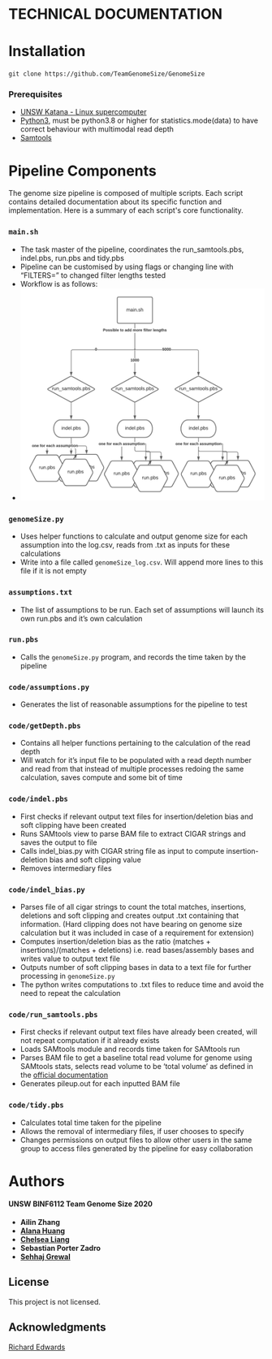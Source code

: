 # **TECHNICAL DOCUMENTATION**
 
# Installation
 
```
git clone https://github.com/TeamGenomeSize/GenomeSize
```
 
### Prerequisites
 
- [UNSW Katana - Linux supercomputer](https://unsw-restech.github.io/index.html)
- [Python3](https://www.python.org/downloads/), must be python3.8 or higher for statistics.mode(data) to have correct behaviour with multimodal read depth
- [Samtools](http://www.htslib.org/)
 
# Pipeline Components
 
The genome size pipeline is composed of multiple scripts. Each script contains detailed documentation about its specific function and implementation. Here is a summary of each script's core functionality.
 
### **`main.sh`**
- The task master of the pipeline, coordinates the run_samtools.pbs, indel.pbs, run.pbs and tidy.pbs
- Pipeline can be customised by using flags or changing line with “FILTERS=” to changed filter lengths tested
- Workflow is as follows:
- ![main.sh workflow](./assets/main.sh.png)

 
### **`genomeSize.py`**
- Uses helper functions to calculate and output genome size for each assumption into the log.csv, reads from .txt as inputs for these calculations
- Write into a file called `genomeSize_log.csv`. Will append more lines to this file if it is not empty
 
### **`assumptions.txt`**
- The list of assumptions to be run. Each set of assumptions will launch its own run.pbs and it’s own calculation
 
### **`run.pbs`**
- Calls the `genomeSize.py` program, and records the time taken by the pipeline
 
### **`code/assumptions.py`**
- Generates the list of reasonable assumptions for the pipeline to test
 
### **`code/getDepth.pbs`**
- Contains all helper functions pertaining to the calculation of the read depth
- Will watch for it’s input file to be populated with a read depth number and read from that instead of multiple processes redoing the same calculation, saves compute and some bit of time

### **`code/indel.pbs`**
- First checks if relevant output text files for insertion/deletion bias and soft clipping have been created
- Runs SAMtools view to parse BAM file to extract CIGAR strings and saves the output to file
- Calls indel_bias.py with CIGAR string file as input to compute insertion-deletion bias and soft clipping value
- Removes intermediary files
 
### **`code/indel_bias.py`**
- Parses file of all cigar strings to count the total matches, insertions, deletions and soft clipping and creates output .txt containing that information. (Hard clipping does not have bearing on genome size calculation but it was included in case of a requirement for extension) 
- Computes insertion/deletion bias as the ratio  (matches + insertions)/(matches + deletions) i.e. read bases/assembly bases and writes value to output text file
- Outputs number of soft clipping bases in data to a text file for further processing in `genomeSize.py`
- The python writes computations to .txt files to reduce time and avoid the need to repeat the calculation

 
### **`code/run_samtools.pbs`**
- First checks if relevant output text files have already been created, will not repeat computation if it already exists
- Loads SAMtools module and records time taken for SAMtools run
- Parses BAM file to get a baseline total read volume for genome using SAMtools stats, selects read volume to be ‘total volume’ as defined in the [official documentation](https://www.htslib.org/doc/samtools-stats.html)
- Generates pileup.out for each inputted BAM file
 
### **`code/tidy.pbs`**
- Calculates total time taken for the pipeline
- Allows the removal of intermediary files, if user chooses to specify
- Changes permissions on output files to allow other users in the same group to access files generated by the pipeline for easy collaboration
 
# Authors
 
#### UNSW BINF6112 Team Genome Size 2020
- **Ailin Zhang**
- [**Alana Huang**](https://www.linkedin.com/in/alana-y-huang/)
- [**Chelsea Liang**](https://www.linkedin.com/in/chelsea-liang-03674b140/)
- **Sebastian Porter Zadro**
- [**Sehhaj Grewal**](https://www.linkedin.com/in/sehhajgrewal/)
 
## License
 
This project is not licensed.
 
## Acknowledgments
 
[Richard Edwards](http://www.slimsuite.unsw.edu.au/)

